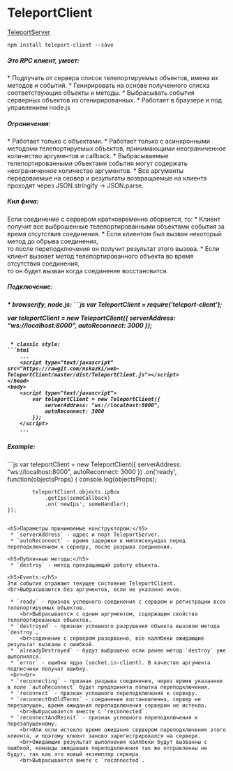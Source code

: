 TeleportClient
==============

[TeleportServer](https://github.com/MyNodeComponents/TeleportServer)

```
npm install teleport-client --save
```

<h5>Это RPC клиент, умеет:</h5>
 * Подлучать от сервера список телепортируемых объектов, имена их методов и событий.
 * Генирировать на основе полученного списка соответствующие объекты и методы.
 * Выбрасывать события серверных объектов из сгенирированных.
 * Работает в браузере и под управлением node.js

<h5>Ограничения:</h5>
 * Работает только с объектами.
 * Работает только с асинхронными методоми телепортируемых объектов, принимающими неограниченное количество аргументов и callback.
 * Выбрасываемые телепортированными объектами события могут содержать неограниченное количество аргументов.
 * Все аргументы передоваемые на сервер и результаты возвращаемые на клиента проходят через JSON.stringify -> JSON.parse.

<h5>Кил фича:</h5>
Если соединение с сервером кратковременно оборвется, то:
 * Клиент получит все выброшенные телепортированными объектами события за время отсутствия соединения.
 * Если клиентом был вызван некоторый метод до обрыва соединения, 
 	<br>то после переподключения он получит результат этого вызова.
 * Если клиент вызовет метод телепортированного объекта во время отсутствия соединения, 
 	<br>то он будет вызван когда соединение восстановится.

<h5>Подключение:<h5>
 * browserify, node.js:
```js
var TeleportClient = require('teleport-client');

var teleportClient = new TeleportClient({
		serverAddress: "ws://localhost:8000",
		autoReconnect: 3000
});
```

 * classic style:
```html
	...
	<script type="text/javascript" src="https://rawgit.com/nskazki/web-TeleportClient/master/dist/TeleportClient.js"></script>
</head>
<body>
	<script type="text/javascript">
		var teleportClient = new TeleportClient({
			serverAddress: "ws://localhost:8000",
			autoReconnect: 3000
		});
	</script>
	...
```

<h5>Example:</h5>
```js
var teleportClient = new TeleportClient({
	serverAddress: "ws://localhost:8000",
	autoReconnect: 3000
})
	.on('ready', function(objectsProps) {
			console.log(objectsProps);

			teleportClient.objects.ipBox
				.getIps(someCallback)
				.on('newIps', someHandler);
	});
```

<h5>Параметры принимаемые конструктором:</h5>
 * `serverAddress` - адрес и порт TeleportServer.
 * `autoReconnect` - время задержки в миллисекундах перед переподключением к серверу, после разрыва соединения.

<h5>Публичные методы:</h5>
 * `destroy` - метод прекращающий работу объекта.

<h5>Events:</h5>
Эти события отражают текущее состояние TeleportClient.
<br>Выбрасываются без аргументов, если не указанно иное.

 * `ready` - признак успешного соединения с сервром и регистрации всех телепортируемых объектов.
 	<br>Выбрасывается с одним аргументом, содержащим свойства телепортированных объектов.
 * `destroyed` - признак успешного разрушения объекта вызовом метода `destroy`, 
 	<br>содинение с сервером разорванно, все каллбеки ожидающие результат вызваны с ошибкой.
 * `alreadyDestroyed` - будут выброшено если ранее метод `destroy` уже выполнялся.
 * `error` - ошибки ядра (socket.io-client). В качестве аргумента подписчики получат ошибку.
 <br><br>
 * `reconnecting` - признак разрыва соединения, через время указанное в поле `autoReconnect` будет предпринята попытка переподключения.
 * `reconnect` - признак успешного переподключения к серверу.
 * `reconnectOnOldTerms` - соединение востановленно, сервер не перезапущен, время ожидания переподключения сервером не истекло.
 	<br>Выбрасывается вместе с `reconnected`. 
 * `reconnectAndReinit` - признак успешного переподключения к перезапущенному.
 	<br>Или если истекло время ожидания сервером переподключения этого клиента, и поэтому клиент заново зарегистрировался на сервере.
 	<br>Ожидающие результат выполнения каллбеки будут вызванны с ошибкой, команды ожидавшие переподключения так же отправленны не будут, так как это новый экземпляр сервера.
 	<br>Выбрасывается вмете с `reconnected`.